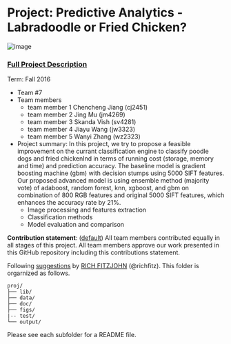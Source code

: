 # Project: Predictive Analytics - Labradoodle or Fried Chicken? 
![image](https://s-media-cache-ak0.pinimg.com/236x/6b/01/3c/6b013cd759c69d17ffd1b67b3c1fbbbf.jpg)
### [Full Project Description](ADS_Teaching/Fall2016_Projects/Project3_PoodleKFC/doc/project3_desc.md)

Term: Fall 2016

+ Team #7
+ Team members
	+ team member 1 Chencheng Jiang (cj2451)
	+ team member 2 Jing Mu (jm4269) 
	+ team member 3 Skanda Vish (sv4281)
	+ team member 4 Jiayu Wang (jw3323)
	+ team member 5 Wanyi Zhang (wz2323)
+ Project summary: In this project, we try to propose a feasible improvement on the currant classification engine to classify poodle dogs and fried chickenInd in terms of running cost (storage, memory and time) and prediction accuracy. The baseline model is gradient boosting machine (gbm) with decision stumps using 5000 SIFT features. Our proposed advanced model is using ensemble method (majority vote) of adaboost, random forest, knn, xgboost, and gbm on combination of 800 RGB features and original 5000 SIFT features, which enhances the accuracy rate by 21%.
	+ Image processing and features extraction
	+ Classification methods
	+ Model evaluation and comparison

	
**Contribution statement**: ([default](doc/a_note_on_contributions.md)) All team members contributed equally in all stages of this project. All team members approve our work presented in this GitHub repository including this contributions statement. 

Following [suggestions](http://nicercode.github.io/blog/2013-04-05-projects/) by [RICH FITZJOHN](http://nicercode.github.io/about/#Team) (@richfitz). This folder is orgarnized as follows.

```
proj/
├── lib/
├── data/
├── doc/
├── figs/
|-- test/
└── output/

```

Please see each subfolder for a README file.
